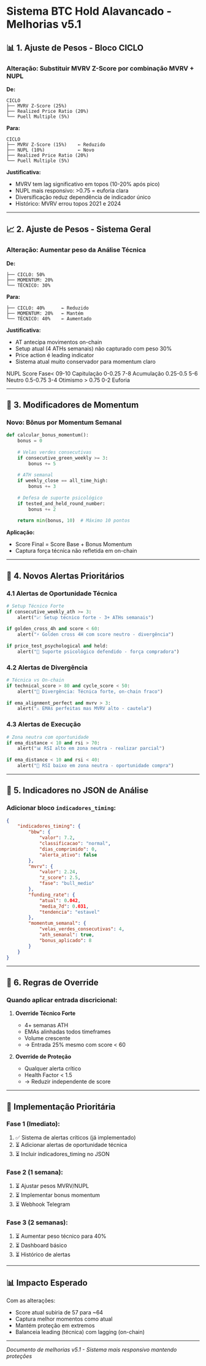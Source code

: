 # Sistema BTC Hold Alavancado - Melhorias v5.1

## 📊 1. Ajuste de Pesos - Bloco CICLO

### Alteração: Substituir MVRV Z-Score por combinação MVRV + NUPL

**De:**
```
CICLO
├── MVRV Z-Score (25%)
├── Realized Price Ratio (20%)
└── Puell Multiple (5%)
```

**Para:**
```
CICLO
├── MVRV Z-Score (15%)    ← Reduzido
├── NUPL (10%)            ← Novo
├── Realized Price Ratio (20%)
└── Puell Multiple (5%)
```

**Justificativa:**
- MVRV tem lag significativo em topos (10-20% após pico)
- NUPL mais responsivo: >0.75 = euforia clara
- Diversificação reduz dependência de indicador único
- Histórico: MVRV errou topos 2021 e 2024

---

## 📈 2. Ajuste de Pesos - Sistema Geral

### Alteração: Aumentar peso da Análise Técnica

**De:**
```
├── CICLO: 50%
├── MOMENTUM: 20%
└── TÉCNICO: 30%
```

**Para:**
```
├── CICLO: 40%      ← Reduzido
├── MOMENTUM: 20%   ← Mantém
└── TÉCNICO: 40%    ← Aumentado
```

**Justificativa:**
- AT antecipa movimentos on-chain
- Setup atual (4 ATHs semanais) não capturado com peso 30%
- Price action é leading indicator
- Sistema atual muito conservador para momentum claro

NUPL Score Fase< 09-10 Capitulação 0-0.25 7-8 Acumulação 0.25-0.5 5-6 Neutro 0.5-0.75 3-4 Otimismo > 0.75 0-2 Euforia

---

## 🎯 3. Modificadores de Momentum

### Novo: Bônus por Momentum Semanal

```python
def calcular_bonus_momentum():
    bonus = 0
    
    # Velas verdes consecutivas
    if consecutive_green_weekly >= 3:
        bonus += 5
        
    # ATH semanal
    if weekly_close == all_time_high:
        bonus += 3
        
    # Defesa de suporte psicológico
    if tested_and_held_round_number:
        bonus += 2
        
    return min(bonus, 10)  # Máximo 10 pontos
```

**Aplicação:** 
- Score Final = Score Base + Bonus Momentum
- Captura força técnica não refletida em on-chain

---

## 🔔 4. Novos Alertas Prioritários

### 4.1 Alertas de Oportunidade Técnica
```python
# Setup Técnico Forte
if consecutive_weekly_ath >= 3:
    alert("📈 Setup técnico forte - 3+ ATHs semanais")
    
if golden_cross_4h and score < 60:
    alert("⚡ Golden cross 4H com score neutro - divergência")
    
if price_test_psychological and held:
    alert("💪 Suporte psicológico defendido - força compradora")
```

### 4.2 Alertas de Divergência
```python
# Técnica vs On-chain
if technical_score > 80 and cycle_score < 50:
    alert("🔄 Divergência: Técnica forte, on-chain fraco")
    
if ema_alignment_perfect and mvrv > 3:
    alert("⚠️ EMAs perfeitas mas MVRV alto - cautela")
```

### 4.3 Alertas de Execução
```python
# Zona neutra com oportunidade
if ema_distance < 10 and rsi > 70:
    alert("📊 RSI alto em zona neutra - realizar parcial")
    
if ema_distance < 10 and rsi < 40:
    alert("🛒 RSI baixo em zona neutra - oportunidade compra")
```

---

## 💾 5. Indicadores no JSON de Análise

### Adicionar bloco `indicadores_timing`:

```json
{
    "indicadores_timing": {
        "bbw": {
            "valor": 7.2,
            "classificacao": "normal",
            "dias_comprimido": 0,
            "alerta_ativo": false
        },
        "mvrv": {
            "valor": 2.24,
            "z_score": 2.5,
            "fase": "bull_medio"
        },
        "funding_rate": {
            "atual": 0.042,
            "media_7d": 0.031,
            "tendencia": "estavel"
        },
        "momentum_semanal": {
            "velas_verdes_consecutivas": 4,
            "ath_semanal": true,
            "bonus_aplicado": 8
        }
    }
}
```

---

## 📝 6. Regras de Override

### Quando aplicar entrada discricional:

1. **Override Técnico Forte**
   - 4+ semanas ATH
   - EMAs alinhadas todos timeframes
   - Volume crescente
   - → Entrada 25% mesmo com score < 60

2. **Override de Proteção**
   - Qualquer alerta crítico
   - Health Factor < 1.5
   - → Reduzir independente de score

---

## 🚀 Implementação Prioritária

### Fase 1 (Imediato):
1. ✅ Sistema de alertas críticos (já implementado)
2. ⏳ Adicionar alertas de oportunidade técnica
3. ⏳ Incluir indicadores_timing no JSON

### Fase 2 (1 semana):
1. ⏳ Ajustar pesos MVRV/NUPL
2. ⏳ Implementar bonus momentum
3. ⏳ Webhook Telegram

### Fase 3 (2 semanas):
1. ⏳ Aumentar peso técnico para 40%
2. ⏳ Dashboard básico
3. ⏳ Histórico de alertas

---

## 📊 Impacto Esperado

Com as alterações:
- Score atual subiria de 57 para ~64
- Captura melhor momentos como atual
- Mantém proteção em extremos
- Balanceia leading (técnica) com lagging (on-chain)

---

*Documento de melhorias v5.1 - Sistema mais responsivo mantendo proteções*